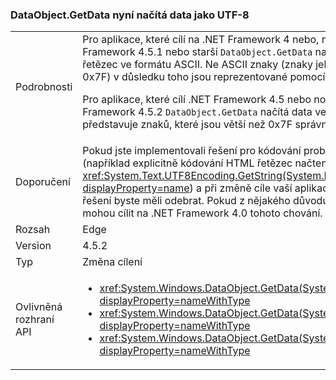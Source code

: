 ### <a name="dataobjectgetdata-now-retrieves-data-as-utf-8"></a>DataObject.GetData nyní načítá data jako UTF-8

|   |   |
|---|---|
|Podrobnosti|Pro aplikace, které cílí na .NET Framework 4 nebo, na kterých běží na rozhraní .NET Framework 4.5.1 nebo starší <code>DataObject.GetData</code> načítá data ve formátu HTML jako řetězec ve formátu ASCII. Ne ASCII znaky (znaky jehož ASCII kódy jsou větší než 0x7F) v důsledku toho jsou reprezentované pomocí dvou náhodných znaků.<p/>Pro aplikace, které cílí .NET Framework 4.5 nebo novější a spustit v rozhraní .NET Framework 4.5.2 <code>DataObject.GetData</code> načítá data ve formátu HTML jako UTF-8, která představuje znaků, které jsou větší než 0x7F správně.|
|Doporučení|Pokud jste implementovali řešení pro kódování problém s řetězce ve formátu HTML (například explicitně kódování HTML řetězec načtení ze schránky ji do <xref:System.Text.UTF8Encoding.GetString(System.Byte[],System.Int32,System.Int32)?displayProperty=name>) a při změně cíle vaší aplikace z verze 4 4.5, který alternativní řešení byste měli odebrat. Pokud z nějakého důvodu je potřeba staré chování, aplikace mohou cílit na .NET Framework 4.0 tohoto chování.|
|Rozsah|Edge|
|Version|4.5.2|
|Typ|Změna cílení|
|Ovlivněná rozhraní API|<ul><li><xref:System.Windows.DataObject.GetData(System.String)?displayProperty=nameWithType></li><li><xref:System.Windows.DataObject.GetData(System.Type)?displayProperty=nameWithType></li><li><xref:System.Windows.DataObject.GetData(System.String,System.Boolean)?displayProperty=nameWithType></li></ul>|

